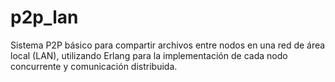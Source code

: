 # p2p_lan
Sistema P2P básico para compartir archivos entre nodos en una red de área local (LAN), utilizando Erlang para la implementación de cada nodo concurrente y comunicación distribuida.
